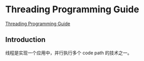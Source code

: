 # Threading Programming Guide 

[Threading Programming Guide](https://developer.apple.com/library/archive/documentation/Cocoa/Conceptual/Multithreading/Introduction/Introduction.html#//apple_ref/doc/uid/10000057i)

## Introduction
线程是实现一个应用中，并行执行多个 code path 的技术之一。
